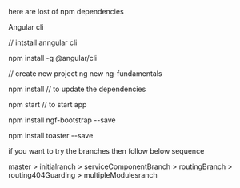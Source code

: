 here are lost of npm dependencies

Angular cli

// intstall anngular cli

npm install -g @angular/cli

// create new project
ng new ng-fundamentals

npm install // to update the dependencies

npm start // to start app

npm install ngf-bootstrap --save

npm install toaster --save


if you want to try the branches then follow below sequence

master > initialranch > serviceComponentBranch > routingBranch > routing404Guarding > multipleModulesranch
